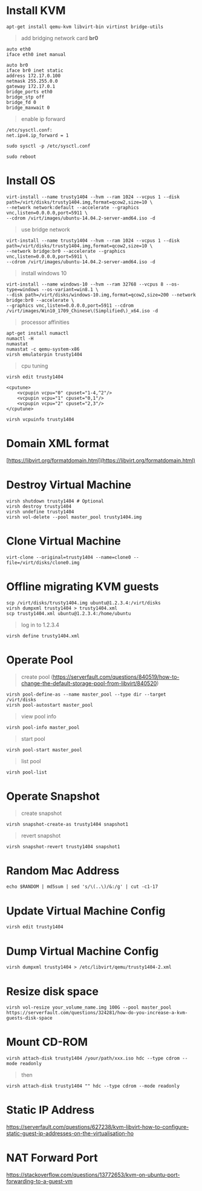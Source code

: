 # Install KVM  

	apt-get install qemu-kvm libvirt-bin virtinst bridge-utils
	
> add bridging network card **br0**  

	auto eth0
	iface eth0 inet manual

	auto br0
	iface br0 inet static
	address 172.17.0.100
	netmask 255.255.0.0
	gateway 172.17.0.1
	bridge_ports eth0
	bridge_stp off
	bridge_fd 0
	bridge_maxwait 0

> enable ip forward

	/etc/sysctl.conf:
	net.ipv4.ip_forward = 1
	
	sudo sysctl -p /etc/sysctl.conf
	
	sudo reboot

# Install OS  

	virt-install --name trusty1404 --hvm --ram 1024 --vcpus 1 --disk path=/virt/disks/trusty1404.img,format=qcow2,size=10 \  
	--network network:default --accelerate --graphics vnc,listen=0.0.0.0,port=5911 \  
	--cdrom /virt/images/ubuntu-14.04.2-server-amd64.iso -d  

> use bridge network  

	virt-install --name trusty1404 --hvm --ram 1024 --vcpus 1 --disk path=/virt/disks/trusty1404.img,format=qcow2,size=10 \  
	--network bridge:br0 --accelerate --graphics vnc,listen=0.0.0.0,port=5911 \  
	--cdrom /virt/images/ubuntu-14.04.2-server-amd64.iso -d  

> install windows 10

	virt-install --name windows-10 --hvm --ram 32768 --vcpus 8 --os-type=windows --os-variant=win8.1 \
	--disk path=/virt/disks/windows-10.img,format=qcow2,size=200 --network bridge:br0 --accelerate \
	--graphics vnc,listen=0.0.0.0,port=5911 --cdrom /virt/images/Win10_1709_Chinese\(Simplified\)_x64.iso -d

> processor affinities

	apt-get install numactl
	numactl -H
	numastat
	numastat -c qemu-system-x86
	virsh emulatorpin trusty1404
	
> cpu tuning

	virsh edit trusty1404

	<cputune>
		<vcpupin vcpu="0" cpuset="1-4,^2"/>
		<vcpupin vcpu="1" cpuset="0,1"/>
		<vcpupin vcpu="2" cpuset="2,3"/>
	</cputune>
	
	virsh vcpuinfo trusty1404

# Domain XML format

[https://libvirt.org/formatdomain.html](https://libvirt.org/formatdomain.html)  

# Destroy Virtual Machine  
  
	virsh shutdown trusty1404 # Optional  
	virsh destroy trusty1404  
	virsh undefine trusty1404  
	virsh vol-delete --pool master_pool trusty1404.img

# Clone Virtual Machine  
  
	virt-clone --original=trusty1404 --name=clone0 --file=/virt/disks/clone0.img

# Offline migrating KVM guests

	scp /virt/disks/trusty1404.img ubuntu@1.2.3.4:/virt/disks
	virsh dumpxml trusty1404 > trusty1404.xml
	scp trusty1404.xml ubuntu@1.2.3.4:/home/ubuntu
	
> log in to 1.2.3.4

	virsh define trusty1404.xml

# Operate Pool   

> create pool (https://serverfault.com/questions/840519/how-to-change-the-default-storage-pool-from-libvirt/840520)  

	virsh pool-define-as --name master_pool --type dir --target /virt/disks  
	virsh pool-autostart master_pool  

> view pool info    

	virsh pool-info master_pool  

> start pool  

	virsh pool-start master_pool  

> list pool  

	virsh pool-list  

# Operate Snapshot  

> create snapshot  

	virsh snapshot-create-as trusty1404 snapshot1  

> revert snapshot  

	virsh snapshot-revert trusty1404 snapshot1  

# Random Mac Address
  
	echo $RANDOM | md5sum | sed 's/\(..\)/&:/g' | cut -c1-17

# Update Virtual Machine Config
  
	virsh edit trusty1404  

# Dump Virtual Machine Config  
  
	virsh dumpxml trusty1404 > /etc/libvirt/qemu/trusty1404-2.xml

# Resize disk space  

	virsh vol-resize your_volume_name.img 100G --pool master_pool  
	https://serverfault.com/questions/324281/how-do-you-increase-a-kvm-guests-disk-space  

# Mount CD-ROM  

	virsh attach-disk trusty1404 /your/path/xxx.iso hdc --type cdrom --mode readonly  

> then  

	virsh attach-disk trusty1404 "" hdc --type cdrom --mode readonly  
	
# Static IP Address

https://serverfault.com/questions/627238/kvm-libvirt-how-to-configure-static-guest-ip-addresses-on-the-virtualisation-ho

# NAT Forward Port

https://stackoverflow.com/questions/13772653/kvm-on-ubuntu-port-forwarding-to-a-guest-vm
